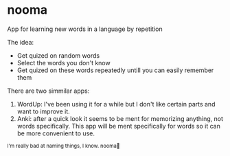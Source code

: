 # nooma
App for learning new words in a language by repetition

The idea:
- Get quized on random words
- Select the words you don't know
- Get quized on these words repeatedly untill you can easily remember them

There are two simmilar apps:
1) WordUp: I've been using it for a while but I don't like certain parts and want to improve it.
2) Anki: after a quick look it seems to be ment for memorizing anything, not words specifically. This app will be ment specifically for words so it can be more convenient to use.

<sub>I'm really bad at naming things, I know. nooma🥴</sub>
